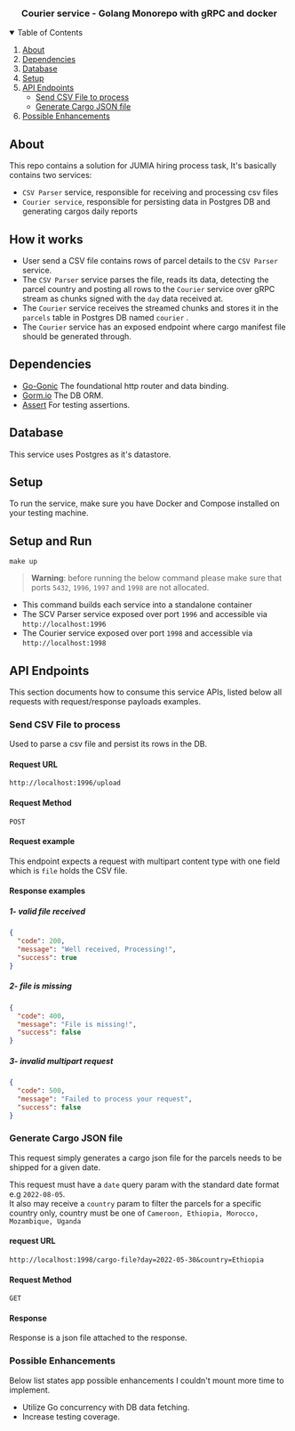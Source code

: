 <div align="center">
<h3 align="center">Courier service -  Golang Monorepo with gRPC and docker</h3>
</div>

<details open>
  <summary>Table of Contents</summary>
  <ol>
    <li>
      <a href="#about">About</a>
    </li>
    <li>
      <a href="#dependencies">Dependencies</a>
    </li>
    <li>
      <a href="#database">Database</a>
    </li>
    <li>
      <a href="#setup">Setup</a>
    </li>
    <li>
      <a href="#api-endpoints">API Endpoints</a>
      <ul>
        <li><a href="#send-csv-file-to-process">Send CSV File to process</a></li>
        <li><a href="#generate-cargo-json-file">Generate Cargo JSON file</a></li>
      </ul>
    </li>
    <li><a href="#possible-enhancements">Possible Enhancements</a></li>
  </ol>
</details>

## About

This repo contains a solution for JUMIA hiring process task, It's basically contains two services:

- `CSV Parser` service, responsible for receiving and processing csv files
- `Courier service`, responsible for persisting data in Postgres DB and generating cargos daily reports

## How it works

- User send a CSV file contains rows of parcel details to the `CSV Parser` service.
- The `CSV Parser` service parses the file, reads its data, detecting the parcel country and posting all rows to
  the `Courier` service over gRPC stream as chunks signed with the `day` data received at.
- The `Courier` service receives the streamed chunks and stores it in the `parcels` table in Postgres DB named `courier`
  .
- The `Courier` service has an exposed endpoint where cargo manifest file should be generated through.

## Dependencies

* [Go-Gonic](https://github.com/gin-gonic/gin) The foundational http router and data binding.
* [Gorm.io](https://gorm.io/gorm) The DB ORM.
* [Assert](https://pkg.go.dev/github.com/stretchr/testify/assert) For testing assertions.

## Database

This service uses Postgres as it's datastore.

## Setup

To run the service, make sure you have Docker and Compose installed on your testing machine.

## Setup and Run

```shell
make up
```

> **Warning**: before running the below command please make sure that ports `5432`, `1996`, `1997` and `1998` are not
> allocated.

- This command builds each service into a standalone container
- The SCV Parser service exposed over port `1996` and accessible via `http://localhost:1996`
- The Courier service exposed over port `1998` and accessible via `http://localhost:1998`

## API Endpoints

This section documents how to consume this service APIs, listed below all requests with request/response payloads
examples.

### Send CSV File to process

Used to parse a csv file and persist its rows in the DB.

#### Request URL

`http://localhost:1996/upload`

#### Request Method

`POST`

#### Request example

This endpoint expects a request with multipart content type with one field which is `file` holds the CSV file.

#### Response examples

##### 1- valid file received

```json
{
  "code": 200,
  "message": "Well received, Processing!",
  "success": true
}
```

##### 2- file is missing

```json
{
  "code": 400,
  "message": "File is missing!",
  "success": false
}
```

##### 3- invalid multipart request

```json
{
  "code": 500,
  "message": "Failed to process your request",
  "success": false
}
```

### Generate Cargo JSON file

This request simply generates a cargo json file for the parcels needs to be shipped for a given date.

This request must have a `date` query param with the standard date format e.g `2022-08-05`.  
It also may receive a `country` param to filter the parcels for a specific country only, 
country must be one of `Cameroon, Ethiopia, Morocco, Mozambique, Uganda`

#### request URL

`http://localhost:1998/cargo-file?day=2022-05-30&country=Ethiopia`

#### Request Method

`GET`

#### Response

Response is a json file attached to the response.

### Possible Enhancements

Below list states app possible enhancements I couldn't mount more time to implement.

- Utilize Go concurrency with DB data fetching.
- Increase testing coverage.